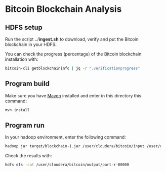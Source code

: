 # Bitcoin Blockchain Analysis

## HDFS setup
Run the script ../**ingest.sh** to download, verify and put the Bitcoin blockchain in your HDFS.

You can check the progress (percentage) of the Bitcoin blockchain installation with:
```bash
bitcoin-cli getblockchaininfo | jq -r ".verificationprogress"
```

## Program build
Make sure you have [Maven](https://maven.apache.org/download.cgi) installed and enter in this directory this command:
```bash
mvn install
```
    
## Program run
In your hadoop environment, enter the following command:
```bash
hadoop jar target/blockchain-1.jar /user/cloudera/bitcoin/input /user/cloudera/bitcoin/output
```

Check the results with:
```bash
hdfs dfs -cat /user/cloudera/bitcoin/output/part-r-00000
```